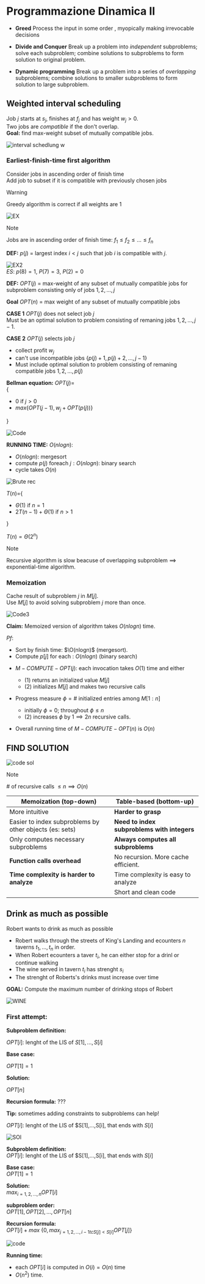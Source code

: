 # Programmazione Dinamica II  

+ **Greed** Process the input in some order , myopically making irrevocable decisions  

+ **Divide and Conquer** Break up a problem into *independent* subproblems; solve each subproblem; combine solutions to subproblems to form solution to original problem.  

+ **Dynamic programming** Break up a problem into a series of *overlapping* subproblems; combine solutions to smaller subproblems to form solution to large subproblem.  

## Weighted interval scheduling  
Job $j$ starts at $s_j$, finishes at $f_j$ and has weight $w_j>0$.  
Two jobs are *compatible* if the don't overlap.  
**Goal:** find max-weight subset of mutually compatible jobs.  

![interval schedlung w](./Screen/w_int_sched.png)  

### Earliest-finish-time first algorithm  

Consider jobs in ascending order of finish time  
Add job to subset if it is compatible with previously chosen jobs  

>[!WARNING]  
Greedy algorithm is correct if all weights are 1  

![EX](./Screen/early_w_int_sched.png)    


>[!NOTE]  
Jobs are in ascending order of finish time: $f_1 \leq f_2 \leq ... \leq f_n$  

**DEF:**  $p(j)$ = largest index $i < j$ such that job $i$ is compatible with $j$.  

![EX2](./Screen/ex_early_w_int_sched.png)  
*ES*: $p(8)=1$, $P(7)=3$, $P(2)=0$  

**DEF:** $OPT(j)$ = max-weight of any subset of mutually compatible jobs for subproblem consisting only of jobs $1,2,...,j$  

**Goal** $OPT(n)$ = max weight of any subset of mutually compatible jobs  

**CASE 1** $OPT(j)$ does not select job $j$  
Must be an optimal solution to problem consisting of remaning jobs $1,2,...,j-1$.  

**CASE 2** $OPT(j)$ selects job $j$  
+ collect profit $w_j$  
+ can't use incompatible jobs $\{ p(j)+1, p(j)+2,...,j-1 \}$  
+ Must include optimal solution to problem consisting of remaning compatible jobs $1,2,...,p(j)$  

**Bellman equation:** $OPT(j)$=  
{  


+ $0$ if $j>0$  
+ $max\{ OPT(j-1),w_j+OPT(p(j)) \}$

}

![Code](./Screen/bottom_code_w_int_sched.png)  

**RUNNING TIME:** $O(nlogn)$:  

+ $O(nlogn)$: mergesort  
+ compute $p(j)$ foreach $j: O(nlogn)$: binary search  
+ cycle takes $O(n)$  

![Brute rec](./Screen/rec_brut_code_w_int_sched.png)  

$T(n)$={  

+ $\Theta(1)$ if $n = 1$  
+ $2T(n-1)+\Theta(1)$  if $n>1$

}  

$T(n)=\Theta(2^n$)   

>[!NOTE]  
>Recursive algorithm is slow beacuse of overlapping subproblem $\implies$ exponential-time algorithm.  

### Memoization  

Cache result of subproblem $j$ in $M[j]$.  
Use $M[j]$ to avoid solving subproblem $j$ more than once.  

![Code3](./Screen/rec_mem_code_w_int_sched.png)  

**Claim:**  Memoized version of algorithm takes $O(nlogn)$ time.  

*Pf*:  
+ Sort by finish time: $\O(nlogn)$ (mergesort).  
+ Compute $p[j]$ for each : $O(nlogn)$ (binary search)  

- $M-COMPUTE-OPT(j):$ each invocation takes $O(1)$ time and either  
  - (1) returns an initialized value $M[j]$  
  - (2) initializes $M[j]$ and makes two recursive calls   

- Progress measure $\phi=\#$ initialized entries among $M[1:n]$  
  - initially $\phi =0$; throughout $\phi \le n$  
  - (2) increases $\phi$ by $1 \implies 2n$ recursive calls.  
+ Overall running time of $M-COMPUTE-OPT(n)$ is $O(n)$  

## FIND SOLUTION  

![code sol](./Screen/find_sol_code_w_int_sched.png)  

>[!NOTE]  
> \# of recursive calls $\le n \implies O(n)$  



| Memoization (top-down) | Table-based (bottom-up) |
|----------|----------|
| More intuitive   | **Harder to grasp**        |
| Easier to index subproblems by  other objects (es: sets)| **Need to index subproblems with integers**        |
| Only computes necessary subproblems   | **Always computes all subproblems**        |  
|**Function calls overhead** | No recursion. More cache efficient. |  
|**Time complexity is harder to analyze** | Time complexity is easy to analyze|  
|  |  Short and clean code |  

## Drink as much as possible  

Robert wants to drink as much as possible  

+ Robert walks through the streets of King's Landing and ecounters $n$ taverns $t_1,...,t_n$ in order.  
+ When Robert ecounters a taver $t_i$, he can either stop for a drinl or continue walking  
+ The wine served in tavern $t_i$ has strenght $s_i$  
+ The strenght of Roberts's drinks must increase over time  

**GOAL:** Compute the maximum number of drinking stops of Robert  

![WINE](./Screen/exwine.png)  


### First attempt:  
**Subproblem definition:**  

$OPT[i]$: lenght of the LIS of $S[1],...,S[i]$  

**Base case:**  

$OPT[1]=1$  

**Solution:**  

$OPT[n]$  

**Recursion formula:** $???$  

**Tip:** sometimes adding constraints to subproblems can help!  

$OPT[i]$: lenght of the LIS of $S[1],...,S[i], that ends with $S[i]$  

![SOl](./Screen/solexwine.png)  

**Subproblem definition:**  
$OPT[i]$: lenght of the LIS of $S[1],...,S[i], that ends with $S[i]$  

**Base case:**  
$OPT[1]=1$  

**Solution:**  
$max_{i=1,2,...,n}OPT[i]$  

**subproblem order:**  
$OPT[1],OPT[2],...,OPT[n]$  

**Recursion formula:**  
$OPT[i]+max$ $\{ 0,max_{j=1,2,...,i-1 tc S[j]<S[i]} OPT[j] \}$

![code](./Screen/codesolexwine.png)  

**Running time:**  
+ each $OPT[i]$ is computed in $O(i)=O(n)$ time  
+ $O(n^2)$ time.  


